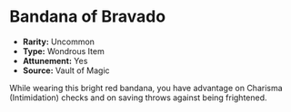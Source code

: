 # Bandana of Bravado

- **Rarity:** Uncommon
- **Type:** Wondrous Item
- **Attunement:** Yes
- **Source:** Vault of Magic

While wearing this bright red bandana, you have advantage on Charisma (Intimidation) checks and on saving throws against being frightened.
